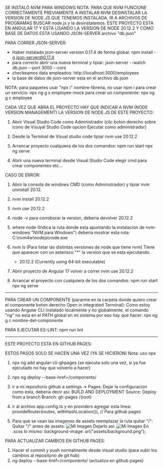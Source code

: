 SE INSTALÓ NVM PARA WINDOWS
NOTA: PARA QUE NVM FUNCIONE CORRECTAMENTE PREVIAMENTE A INSTALAR NVM DESINSTALAR
LA VERSION DE NODE.JS QUE TENEMOS INSTALADA, IR A ARCHIVOS DE PROGRAMAS BUSCAR
node.js y la desinstalamos.
ESTE PROYECTO ESTA EN ANGULAR 17 Y ESTA USANDO LA VERSION DE NODE 20.12.2
Y COMO BASE DE DATOS ESTA USANDO JSON-SERVER archivo "db.json"

PARA CORRER JSON-SERVER:

- Haber instalado json-server version 0.17.4 de forma global: npm install -g json-server@0.17.4
- para correrlo abrir una nueva terminal y tipiar: json-server --watch db.json --port 3000 --cors
- checkeamos data empleados: http://localhost:3000/employees
- la base de datos de json-server esta en el archivo db.json

NOTA: para paquetes usar "npx i" nombre-libreria, no usar npm i
para crear un servicio: npx ng g s employee-mock
para crear un componente: npx ng g c employee

CADA VEZ QUE ABRA EL PROYECTO HAY QUE INDICAR A NVM (NODE VERSION MANAGEMENT)
LA VERSION DE NODE.JS DE ESTE PROYECTO:

1. Abrir Visual Studio Code como Administrador (clic boton derecho sobre icono de Visuyal Studio Code opcion Ejecutar como administrador)

2. Desde la Terminal de Visual studio code tipiar nvm use 20.12.2

3. Arrancar proyecto cualquiera de los dos comandos:
   npm run start
   npx ng serve

4. Abrir una nueva terminal desde Visual Studio Code elegir cmd para crear
   componentes etc...

CASO DE ERROR:

1. Abrir la consola de windows CMD (como Administrador) y tipiar nvm uninstall 20.12.
2. nvm install 20.12.2
3. nvm use 20.12.2
4. node -v para corroborar la version, deberia devolver 20.12.2
5. where node (Indica la ruta donde esta apuntando la instalación de nvm-windows "NVM para Windows")
   deberia mostrar esta ruta: C:\nvm4w\nodejs\node.exe
6. nvm ls (Para listar las distintas versiones de node que tiene nvm)
   Tiene que aparecer con un asterisco "\*" la version que se esta ejecutando.
    - 20.12.2 (Currently using 64-bit executable)

7. Abrir proyecto de Angular 17 volver a correr nvm use 20.12.2
8. Arrancar el proyecto con cualquiera de los dos comandos:
   npm run start
   npx ng serve

---

PARA CREAR UN COMPONENTE (pararme en la carpeta donde quiero crear
el componente boton derecho Open in integrated Terminal):
Como estoy usando Angular CLI instalado localmente y no globalmente,
el comando "ng" no esta en el PATH global en mi sistema por eso hay
que hacer: npx ng g c nombre-del-componente

PARA EJECUTAR ES-LINT: npm run lint

---

ESTE PROYECTO ESTA EN GITHUB PAGES:

ESTOS PASOS SOLO SE HACEN UNA VEZ (YA SE HICIERON)
Nota: uso npx

1. npx ng add angular-cli-ghpages (se ejecuta solo una vez, si ya fue ejecutado no hay que volverlo a hacer)
2. npx ng deploy --base-href=/components/
3. ir a mi repositorio github a settings -> Pages:
   Dejar la configuracion como esta, deberia decir asi:
   BUILD AND DEPLOYMENT
   Source: Deploy from a branch
   Branch: gh-pages /(root)

4. ir al archivo app.config.ts y en providers agregar esta linea:  
   provideRouter(routes, withHashLocation()), // Para github pages
5. Para que se vean las imagenes de assets reemplazar la ruta quitar "/":
   Quitar "/" antes de assets: <img src="/assets/imagen.jpg" alt="Mi Imagen">
   Dejarlo asi: <img src="assets/imagen.jpg" alt="Mi Imagen">
   En .scss lo mismo: background-image: url("assets/background.png");

PARA ACTUALIZAR CAMBIOS EN GITHUB PAGES:

1. Hacer el commit y push normalmente desde visual studio (para subir los cambios al repositorio de git hub)
2. ng deploy --base-href=/components/ (actualiza en github pages)
